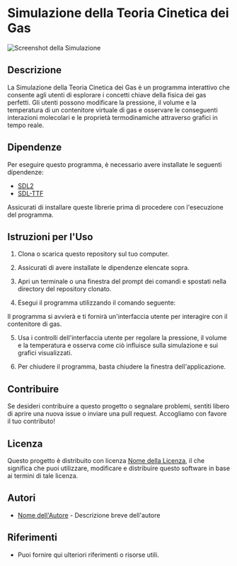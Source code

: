 # Simulazione della Teoria Cinetica dei Gas

![Screenshot della Simulazione](link_alla_tua_immagine.jpg)

## Descrizione

La Simulazione della Teoria Cinetica dei Gas è un programma interattivo che consente agli utenti di esplorare i concetti chiave della fisica dei gas perfetti. Gli utenti possono modificare la pressione, il volume e la temperatura di un contenitore virtuale di gas e osservare le conseguenti interazioni molecolari e le proprietà termodinamiche attraverso grafici in tempo reale.

## Dipendenze

Per eseguire questo programma, è necessario avere installate le seguenti dipendenze:

- [SDL2](https://libsdl.org/)
- [SDL-TTF](https://www.libsdl.org/projects/SDL_ttf/)

Assicurati di installare queste librerie prima di procedere con l'esecuzione del programma.

## Istruzioni per l'Uso

1. Clona o scarica questo repository sul tuo computer.

2. Assicurati di avere installate le dipendenze elencate sopra.

3. Apri un terminale o una finestra del prompt dei comandi e spostati nella directory del repository clonato.

4. Esegui il programma utilizzando il comando seguente:

Il programma si avvierà e ti fornirà un'interfaccia utente per interagire con il contenitore di gas.

5. Usa i controlli dell'interfaccia utente per regolare la pressione, il volume e la temperatura e osserva come ciò influisce sulla simulazione e sui grafici visualizzati.

6. Per chiudere il programma, basta chiudere la finestra dell'applicazione.

## Contribuire

Se desideri contribuire a questo progetto o segnalare problemi, sentiti libero di aprire una nuova issue o inviare una pull request. Accogliamo con favore il tuo contributo!

## Licenza

Questo progetto è distribuito con licenza [Nome della Licenza](link_alla_licenza), il che significa che puoi utilizzare, modificare e distribuire questo software in base ai termini di tale licenza.

## Autori

- [Nome dell'Autore](link_al_profilo_autore) - Descrizione breve dell'autore

## Riferimenti

- Puoi fornire qui ulteriori riferimenti o risorse utili.
